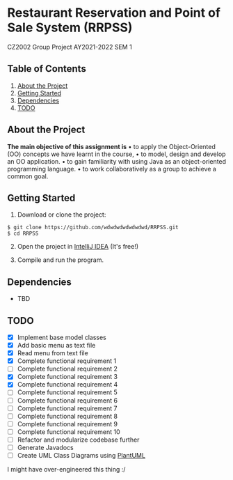 # Restaurant Reservation and Point of Sale System (RRPSS)
CZ2002 Group Project AY2021-2022 SEM 1

## Table of Contents

1. [About the Project](#about-the-project)
2. [Getting Started](#getting-started)
3. [Dependencies](#dependencies)
4. [TODO](#todo)

## About the Project

<b>The main objective of this assignment is</b>
• to apply the Object-Oriented (OO) concepts we have learnt in the course,
• to model, design and develop an OO application.
• to gain familiarity with using Java as an object-oriented programming language.
• to work collaboratively as a group to achieve a common goal.

## Getting Started

1. Download or clone the project:
```
$ git clone https://github.com/wdwdwdwdwdwdwd/RRPSS.git
$ cd RRPSS
```
2. Open the project in [IntelliJ IDEA](https://www.jetbrains.com/idea/download/) \(It's free!\)

3. Compile and run the program.

## Dependencies

* TBD

## TODO
- [x] Implement base model classes
- [x] Add basic menu as text file
- [x] Read menu from text file
- [x] Complete functional requirement 1
- [ ] Complete functional requirement 2
- [x] Complete functional requirement 3
- [x] Complete functional requirement 4
- [ ] Complete functional requirement 5
- [ ] Complete functional requirement 6
- [ ] Complete functional requirement 7
- [ ] Complete functional requirement 8
- [ ] Complete functional requirement 9
- [ ] Complete functional requirement 10
- [ ] Refactor and modularize codebase further
- [ ] Generate Javadocs
- [ ] Create UML Class Diagrams using [PlantUML](https://plantuml.com/)

I might have over-engineered this thing :/
